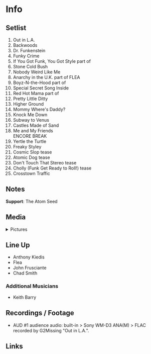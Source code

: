 # Info

## Setlist

1. Out in L.A.
2. Backwoods
3. Dr. Funkenstein
4. Funky Crime
5. If You Got Funk, You Got Style part of
6. Stone Cold Bush
7. Nobody Weird Like Me
8. Anarchy in the U.K. part of FLEA
9. Boyz-N-the-Hood part of
10. Special Secret Song Inside
11. Red Hot Mama part of
12. Pretty Little Ditty
13. Higher Ground
14. Mommy Where's Daddy?
15. Knock Me Down
16. Subway to Venus
17. Castles Made of Sand
18. Me and My Friends
<br>ENCORE BREAK
19. Yertle the Turtle
20. Freaky Styley
21. Cosmic Slop tease
22. Atomic Dog tease
23. Don't Touch That Stereo tease
24. Cholly (Funk Get Ready to Roll!) tease
25. Crosstown Traffic

## Notes

**Support**: The Atom Seed

## Media 

<details>
  <summary>Pictures</summary>
  <!--<img alt="Setlist" title="Setlist" src="_.jpg" height="200" />
  <img alt="Flyer" title="Flyer" src="_.jpg" height="200" />
  <img alt="Clipper" title="Clipper" src="_.jpg" height="200" />
  <img alt="Ticket" title="Ticket" src="_.jpg" height="200" />
  -->
</details>

## Line Up

* Anthony Kiedis
* Flea
* John Frusciante
* Chad Smith

### Additional Musicians

* Keith Barry

## Recordings / Footage

* AUD #1 audience audio: built-in > Sony WM-D3 ANA(M) > FLAC recorded by G2Missing "Out in L.A.".

## Links
